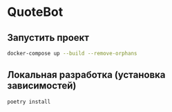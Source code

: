 # QuoteBot

## Запустить проект
```bash
docker-compose up --build --remove-orphans
```

## Локальная разработка (установка зависимостей)
```bash
poetry install
```
